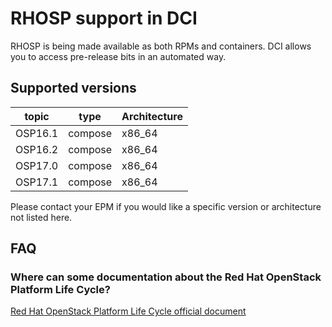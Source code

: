 # RHOSP support in DCI

RHOSP is being made available as both RPMs and containers. DCI allows you to access
pre-release bits in an automated way.

## Supported versions

| topic   | type    | Architecture |
| ------- | ------- | ------------ |
| OSP16.1 | compose | x86_64       |
| OSP16.2 | compose | x86_64       |
| OSP17.0 | compose | x86_64       |
| OSP17.1 | compose | x86_64       |

Please contact your EPM if you would like a specific version or architecture not listed here.

## FAQ

### Where can some documentation about the Red Hat OpenStack Platform Life Cycle?

[Red Hat OpenStack Platform Life Cycle official document](https://access.redhat.com/support/policy/updates/openstack/platform/)
